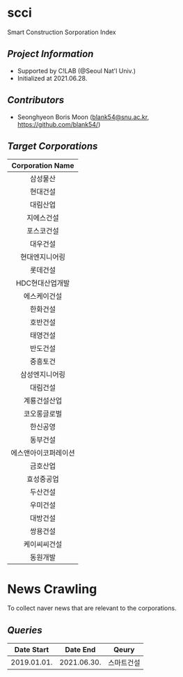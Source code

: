 # scci
Smart Construction Sorporation Index

## _Project Information_
- Supported by C!LAB (@Seoul Nat'l Univ.)
- Initialized at 2021.06.28.

## _Contributors_
- Seonghyeon Boris Moon (blank54@snu.ac.kr, https://github.com/blank54/)

## _Target Corporations_
| Corporation Name |
|:---:|
| 삼성물산 |
| 현대건설 |
| 대림산업 |
| 지에스건설 |
| 포스코건설 |
| 대우건설 |
| 현대엔지니어링 |
| 롯데건설 |
| HDC현대산업개발 |
| 에스케이건설 |
| 한화건설 |
| 호반건설 |
| 태영건설 |
| 반도건설 |
| 중흥토건 |
| 삼성엔지니어링 |
| 대림건설 |
| 계룡건설산업 |
| 코오롱글로벌 |
| 한신공영 |
| 동부건설 |
| 에스앤아이코퍼레이션 |
| 금호산업 |
| 효성중공업 |
| 두산건설 |
| 우미건설 |
| 대방건설 |
| 쌍용건설 |
| 케이씨씨건설 |
| 동원개발 |

# News Crawling

To collect naver news that are relevant to the corporations.

## _Queries_

| Date Start | Date End | Qeury |
|:---:|:---:|:---:|
| 2019.01.01. | 2021.06.30. | 스마트건설 |